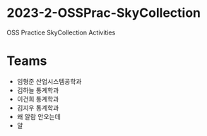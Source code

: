 # 2023-2-OSSPrac-SkyCollection
OSS Practice SkyCollection Activities

# Teams
- 임형준 산업시스템공학과
- 김하늘 통계학과
- 이건희 통계학과
- 김지우 통계학과
- 왜 알람 안오는데
- 알
